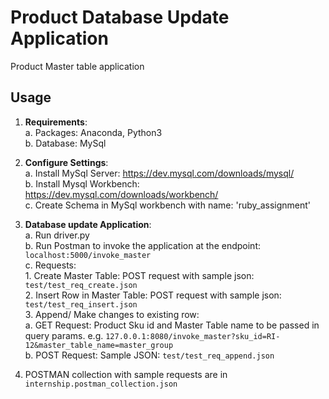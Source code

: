 # Product Database Update Application
Product Master table application

## Usage
1.	**Requirements**:  
    a.	Packages: Anaconda, Python3  
    b.	Database: MySql   
    
2.	**Configure Settings**:  
    a.	Install MySql Server: https://dev.mysql.com/downloads/mysql/    
    b.  Install Mysql Workbench: https://dev.mysql.com/downloads/workbench/   
    c.  Create Schema in MySql workbench with name: 'ruby_assignment'   
    
3.	**Database update Application**:  
    a.	Run driver.py   
    b.  Run Postman to invoke the application at the endpoint: `localhost:5000/invoke_master`    
    c.  Requests:           
            1. Create Master Table:  POST request with sample json: `test/test_req_create.json`     
            2. Insert Row in Master Table: POST request with sample json: `test/test_req_insert.json`      
            3. Append/ Make changes to existing row:         
                a. GET Request: Product Sku id and Master Table name to be passed in query params. e.g. `127.0.0.1:8080/invoke_master?sku_id=RI-12&master_table_name=master_group`   
                b. POST Request: Sample JSON: `test/test_req_append.json`           
4. POSTMAN collection with sample requests are in `internship.postman_collection.json`
